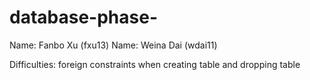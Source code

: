 # database-phase-
Name: Fanbo Xu (fxu13)
Name: Weina Dai (wdai11)

Difficulties: 
foreign constraints when creating table and dropping table

